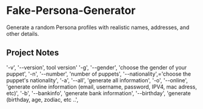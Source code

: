 # Fake-Persona-Generator
Generate a random Persona profiles with realistic names, addresses, and other details.


## Project Notes
'-v', '--version', tool version'
'-g', '--gender', 'choose the gender of your puppet',
'-n', '--number', 'number of puppets',
'--nationality',='choose the puppet\'s nationality',
'-a', '--all', 'generate all information',
'-o', '--online', 'generate online information (email, username, password, IPV4, mac adress, etc)',
'-b', '--bankinfo', 'generate bank information',
'--birthday', 'generate (birthday, age, zodiac, etc ..',
